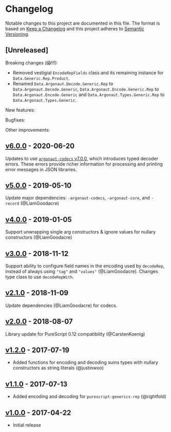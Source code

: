 # Changelog

Notable changes to this project are documented in this file. The format is based on [Keep a Changelog](https://keepachangelog.com/en/1.0.0/) and this project adheres to [Semantic Versioning](https://semver.org/spec/v2.0.0.html).

## [Unreleased]

Breaking changes (😱!!!):

- Removed vestigial `EncodeRepFields` class and its remaining instance for  `Data.Generic.Rep.Product`.
- Renamed `Data.Argonaut.Decode.Generic.Rep` to `Data.Argonaut.Decode.Generic`, `Data.Argonaut.Encode.Generic.Rep` to `Data.Argonaut.Encode.Generic` and `Data.Argonaut.Types.Generic.Rep` to `Data.Argonaut.Types.Generic`.

New features:

Bugfixes:

Other improvements:

## [v6.0.0](https://github.com/purescript-contrib/purescript-argonaut-generic/releases/tag/v6.0.0) - 2020-06-20

Updates to use [`argonaut-codecs` v7.0.0](https://github.com/purescript-contrib/purescript-argonaut-codecs/releases/tag/v7.0.0), which introduces typed decoder errors. These errors provide richer information for processing and printing error messages in JSON libraries.

## [v5.0.0](https://github.com/purescript-contrib/purescript-argonaut-generic/releases/tag/v5.0.0) - 2019-05-10

Update major dependencies: `-argonaut-codecs`, `-argonaut-core`, and `-record` (@LiamGoodacre)

## [v4.0.0](https://github.com/purescript-contrib/purescript-argonaut-generic/releases/tag/v4.0.0) - 2019-01-05

Support unwrapping single arg constructors & ignore values for nullary constructors (@LiamGoodacre)

## [v3.0.0](https://github.com/purescript-contrib/purescript-argonaut-generic/releases/tag/v3.0.0) - 2018-11-12

Support ability to configure field names in the encoding used by `decodeRep`, instead of always using `"tag"` and `"values"` (@LiamGoodacre). Changes type class to use `decodeRepWith`.

## [v2.1.0](https://github.com/purescript-contrib/purescript-argonaut-generic/releases/tag/v2.1.0) - 2018-11-09

Update dependencies (@LiamGoodacre) for codecs.

## [v2.0.0](https://github.com/purescript-contrib/purescript-argonaut-generic/releases/tag/v2.0.0) - 2018-08-07

Library update for PureScript 0.12 compatibility (@CarstenKoenig)

## [v1.2.0](https://github.com/purescript-contrib/purescript-argonaut-generic/releases/tag/v1.2.0) - 2017-07-19

- Added functions for encoding and decoding sums types with nullary constructors as string literals (@justinwoo)

## [v1.1.0](https://github.com/purescript-contrib/purescript-argonaut-generic/releases/tag/v1.1.0) - 2017-07-13

- Added encoding and decoding for `purescript-generics-rep` (@rightfold)

## [v1.0.0](https://github.com/purescript-contrib/purescript-argonaut-generic/releases/tag/v1.0.0) - 2017-04-22

- Initial release
